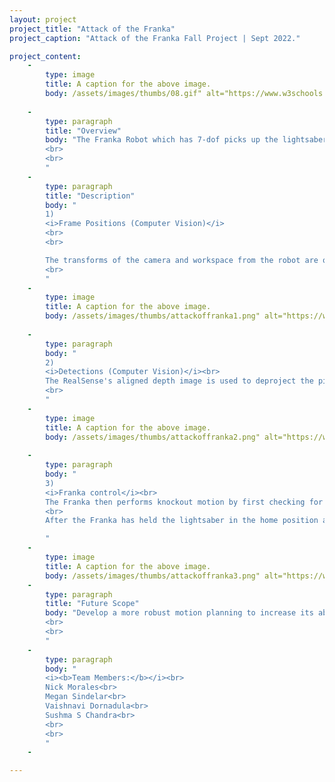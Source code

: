 ```yaml
---
layout: project
project_title: "Attack of the Franka"
project_caption: "Attack of the Franka Fall Project | Sept 2022."

project_content:
    - 
        type: image
        title: A caption for the above image.
        body: /assets/images/thumbs/08.gif" alt="https://www.w3schools.com/bootstrap4/paris.jpg
    
    -
        type: paragraph
        title: "Overview"
        body: "The Franka Robot which has 7-dof picks up the lightsaber and knocks down enemies represented by red blocks while protecting the allies represented by blue blocks. These enemies and allies are arbitrarily positioned.
        <br>
        <br>
        "
    -
        type: paragraph
        title: "Description"
        body: "
        1)
        <i>Frame Positions (Computer Vision)</i>
        <br>
        <br>

        The transforms of the camera and workspace from the robot are obtained using AprilTags. The frames are fixed to the most recent transform so that even if the AprilTag is removed or covered by a fallen enemy, we can still know the relative positions from each other from the latest calibration.<br>
        <br>
        "
    -
        type: image
        title: A caption for the above image.
        body: /assets/images/thumbs/attackoffranka1.png" alt="https://www.w3schools.com/bootstrap4/paris.jpg
    
    -
        type: paragraph
        body: "
        2)
        <i>Detections (Computer Vision)</i><br>
        The RealSense's aligned depth image is used to deproject the pixels in the RGB image into real world coordinates. For reliability, several filters are used (depth, contour area, location, and opening/closing) to ensure only the relevant objects are detected. Enemies and allies are detected, and their centroids give their position. Their labelling is sorted in x direction. The count of enemies vanquished is also calculated.        
        <br>
        "
    -
        type: image
        title: A caption for the above image.
        body: /assets/images/thumbs/attackoffranka2.png" alt="https://www.w3schools.com/bootstrap4/paris.jpg
    
    -
        type: paragraph
        body: "
        3)
        <i>Franka control</i><br>
        The Franka then performs knockout motion by first checking for a left swing, stab, and then right swing possibility to knock out enemies without harming any allies, while keeping the ally safety as the highest priority. It decides to NOT execute any motion if harm of any ally cannot be avoided. <br>
        <br>
        After the Franka has held the lightsaber in the home position and the service to is called, the allies are added as collision object into the scene.

        "
    -
        type: image
        title: A caption for the above image.
        body: /assets/images/thumbs/attackoffranka3.png" alt="https://www.w3schools.com/bootstrap4/paris.jpg
    -
        type: paragraph
        title: "Future Scope"
        body: "Develop a more robust motion planning to increase its ability to tackle plan and execute decisions for more edge cases and other position variations of enemies and allies.
        <br>
        <br>
        "
    -
        type: paragraph
        body: "
        <i><b>Team Members:</b></i><br>
        Nick Morales<br>
        Megan Sindelar<br>
        Vaishnavi Dornadula<br>
        Sushma S Chandra<br>
        <br>
        <br>
        "
    -

---
```


